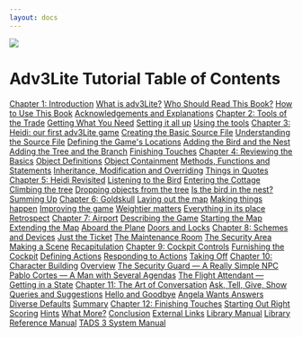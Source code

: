 ```yaml
---
layout: docs
---
```



<img src="topbar.jpg" data-border="0" />
  
  

# Adv3Lite Tutorial Table of Contents

  
  



<a href="intro.html" class="toc">Chapter 1: Introduction</a>
<a href="whatis.html" class="toc">What is adv3Lite?</a>
<a href="whoshouldread.html" class="toc">Who Should Read This Book?</a>
<a href="howtouse.html" class="toc">How to Use This Book</a>
<a href="acknowledge.html" class="toc">Acknowledgements and
Explanations</a>
<a href="tools.html" class="toc">Chapter 2: Tools of the Trade</a>
<a href="getting.html" class="toc">Getting What You Need</a>
<a href="setting.html" class="toc">Setting it all up</a>
<a href="using.html" class="toc">Using the tools</a>
<a href="heidi.html" class="toc">Chapter 3: Heidi: our first adv3Lite
game</a>
<a href="basicsource.html" class="toc">Creating the Basic Source File</a>
<a href="understanding.html" class="toc">Understanding the Source
File</a>
<a href="locations.html" class="toc">Defining the Game's Locations</a>
<a href="bird.html" class="toc">Adding the Bird and the Nest</a>
<a href="tree.html" class="toc">Adding the Tree and the Branch</a>
<a href="finishing.html" class="toc">Finishing Touches</a>
<a href="reviewing.html" class="toc">Chapter 4: Reviewing the Basics</a>
<a href="object.html" class="toc">Object Definitions</a>
<a href="containment.html" class="toc">Object Containment</a>
<a href="methods.html" class="toc">Methods, Functions and Statements</a>
<a href="inherit.html" class="toc">Inheritance, Modification and
Overriding</a>
<a href="quotes.html" class="toc">Things in Quotes</a>
<a href="revisit.html" class="toc">Chapter 5: Heidi Revisited</a>
<a href="listening.html" class="toc">Listening to the Bird</a>
<a href="cottage.html" class="toc">Entering the Cottage</a>
<a href="climbing.html" class="toc">Climbing the tree</a>
<a href="dropping.html" class="toc">Dropping objects from the tree</a>
<a href="birdinnest.html" class="toc">Is the bird in the nest?</a>
<a href="summing.html" class="toc">Summing Up</a>
<a href="goldskull.html" class="toc">Chapter 6: Goldskull</a>
<a href="goldmap.html" class="toc">Laying out the map</a>
<a href="making.html" class="toc">Making things happen</a>
<a href="improving.html" class="toc">Improving the game</a>
<a href="weightier.html" class="toc">Weightier matters</a>
<a href="inplace.html" class="toc">Everything in its place</a>
<a href="retro.html" class="toc">Retrospect</a>
<a href="airport.html" class="toc">Chapter 7: Airport</a>
<a href="describing.html" class="toc">Describing the Game</a>
<a href="airmap1.html" class="toc">Starting the Map</a>
<a href="airmap2.html" class="toc">Extending the Map</a>
<a href="airmap3.html" class="toc">Aboard the Plane</a>
<a href="doors.html" class="toc">Doors and Locks</a>
<a href="schemes.html" class="toc">Chapter 8: Schemes and Devices</a>
<a href="ticket.html" class="toc">Just the Ticket</a>
<a href="maintenance.html" class="toc">The Maintenance Room</a>
<a href="security.html" class="toc">The Security Area</a>
<a href="scene.html" class="toc">Making a Scene</a>
<a href="recap.html" class="toc">Recapitulation</a>
<a href="cockpit.html" class="toc">Chapter 9: Cockpit Controls</a>
<a href="furnishing.html" class="toc">Furnishing the Cockpit</a>
<a href="actions.html" class="toc">Defining Actions</a>
<a href="responding.html" class="toc">Responding to Actions</a>
<a href="takeoff.html" class="toc">Taking Off</a>
<a href="character.html" class="toc">Chapter 10: Character Building</a>
<a href="npcoverview.html" class="toc">Overview</a>
<a href="guard.html" class="toc">The Security Guard — A Really Simple
NPC</a>
<a href="cortes.html" class="toc">Pablo Cortes — A Man with Several
Agendas</a>
<a href="attendant.html" class="toc">The Flight Attendant — Getting in a
State</a>
<a href="conversation.html" class="toc">Chapter 11: The Art of
Conversation</a>
<a href="asktell.html" class="toc">Ask, Tell, Give, Show</a>
<a href="query.html" class="toc">Queries and Suggestions</a>
<a href="hello.html" class="toc">Hello and Goodbye</a>
<a href="convnode.html" class="toc">Angela Wants Answers</a>
<a href="defaults.html" class="toc">Diverse Defaults</a>
<a href="convsumm.html" class="toc">Summary</a>
<a href="finish.html" class="toc">Chapter 12: Finishing Touches</a>
<a href="starting.html" class="toc">Starting Out Right</a>
<a href="scoring.html" class="toc">Scoring</a>
<a href="hints.html" class="toc">Hints</a>
<a href="whatmore.html" class="toc">What More?</a>
<a href="conclusion.html" class="toc">Conclusion</a>
<a href="finish.html" class="toc">External Links</a>
<a href="../manual/toc.html" class="toc">Library Manual</a>
<a href="../libref/index.html" class="toc">Library Reference Manual</a>
<a href="../../adv3/doc/sysman/cover.html" class="toc">TADS 3 System Manual</a>




